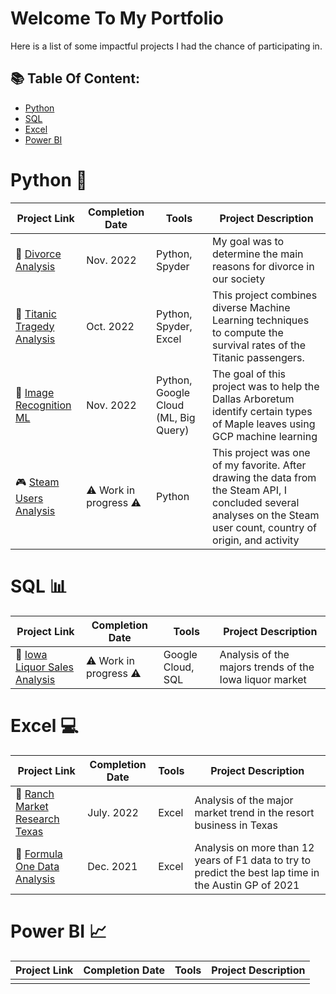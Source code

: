 # Welcome To My Portfolio
Here is a list of some impactful projects I had the chance of participating in. 

## 📚 Table Of Content: 
- [Python](#python)
- [SQL](#sql)
- [Excel](#excel)
- [Power BI](#powerbi)

# Python 🐍

| Project Link | Completion Date | Tools | Project Description | 
|---|---|---|---|
| :wedding: [Divorce Analysis](https://github.com/Bruc3U/Divorce_Analysis) | Nov. 2022 | Python, Spyder | My goal was to determine the main reasons for divorce in our society |
| :statue_of_liberty: [Titanic Tragedy Analysis](https://github.com/Bruc3U/Titanic_analysis) | Oct. 2022 |Python, Spyder, Excel | This project combines diverse Machine Learning techniques to compute the survival rates of the Titanic passengers. |
| 🍁 [Image Recognition ML]() | Nov. 2022 | Python, Google Cloud (ML, Big Query) | The goal of this project was to help the Dallas Arboretum identify certain types of Maple leaves using GCP machine learning | 
| 🎮 [Steam Users Analysis]() | ⚠️ Work in progress ⚠️ | Python | This project was one of my favorite. After drawing the data from the Steam API, I concluded several analyses on the Steam user count, country of origin, and activity | 

# SQL 📊

| Project Link | Completion Date | Tools | Project Description | 
|---|---|---|---|
| 🍻 [Iowa Liquor Sales Analysis]() | ⚠️ Work in progress ⚠️ | Google Cloud, SQL | Analysis of the majors trends of the Iowa liquor market |

# Excel 💻

| Project Link | Completion Date | Tools | Project Description | 
|---|---|---|---|
| 🐴 [Ranch Market Research Texas]() | July. 2022 | Excel | Analysis of the major market trend in the resort business in Texas |
| 🏁 [Formula One Data Analysis]() | Dec. 2021 | Excel | Analysis on more than 12 years of F1 data to try to predict the best lap time in the Austin GP of 2021 |
 
# Power BI 📈

| Project Link | Completion Date | Tools | Project Description | 
|---|---|---|---|
|  |  |  |  |






